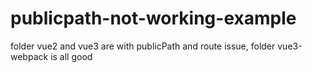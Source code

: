 # publicpath-not-working-example

folder vue2 and vue3 are with publicPath and route issue, folder vue3-webpack is all good
